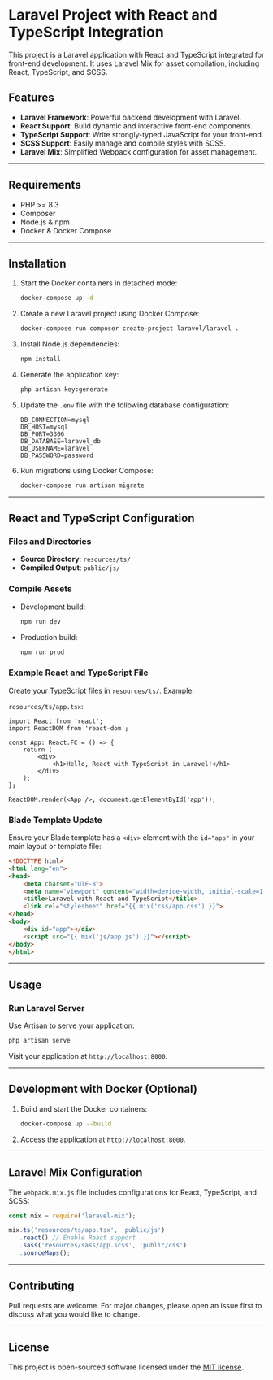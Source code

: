 # Laravel Project with React and TypeScript Integration

This project is a Laravel application with React and TypeScript integrated for front-end development. It uses Laravel Mix for asset compilation, including React, TypeScript, and SCSS.

## Features

- **Laravel Framework**: Powerful backend development with Laravel.
- **React Support**: Build dynamic and interactive front-end components.
- **TypeScript Support**: Write strongly-typed JavaScript for your front-end.
- **SCSS Support**: Easily manage and compile styles with SCSS.
- **Laravel Mix**: Simplified Webpack configuration for asset management.

---

## Requirements

- PHP >= 8.3
- Composer
- Node.js & npm
- Docker & Docker Compose

---

## Installation

1. Start the Docker containers in detached mode:

   ```bash
   docker-compose up -d
   ```

2. Create a new Laravel project using Docker Compose:

   ```bash
   docker-compose run composer create-project laravel/laravel .
   ```

3. Install Node.js dependencies:

   ```bash
   npm install
   ```

4. Generate the application key:

   ```bash
   php artisan key:generate
   ```

5. Update the `.env` file with the following database configuration:

   ```env
   DB_CONNECTION=mysql
   DB_HOST=mysql
   DB_PORT=3306
   DB_DATABASE=laravel_db
   DB_USERNAME=laravel
   DB_PASSWORD=password
   ```

6. Run migrations using Docker Compose:

   ```bash
   docker-compose run artisan migrate
   ```

---

## React and TypeScript Configuration

### Files and Directories
- **Source Directory**: `resources/ts/`
- **Compiled Output**: `public/js/`

### Compile Assets

- Development build:

  ```bash
  npm run dev
  ```

- Production build:

  ```bash
  npm run prod
  ```

### Example React and TypeScript File

Create your TypeScript files in `resources/ts/`. Example:

`resources/ts/app.tsx`:
```tsx
import React from 'react';
import ReactDOM from 'react-dom';

const App: React.FC = () => {
    return (
        <div>
            <h1>Hello, React with TypeScript in Laravel!</h1>
        </div>
    );
};

ReactDOM.render(<App />, document.getElementById('app'));
```

### Blade Template Update
Ensure your Blade template has a `<div>` element with the `id="app"` in your main layout or template file:

```html
<!DOCTYPE html>
<html lang="en">
<head>
    <meta charset="UTF-8">
    <meta name="viewport" content="width=device-width, initial-scale=1.0">
    <title>Laravel with React and TypeScript</title>
    <link rel="stylesheet" href="{{ mix('css/app.css') }}">
</head>
<body>
    <div id="app"></div>
    <script src="{{ mix('js/app.js') }}"></script>
</body>
</html>
```

---

## Usage

### Run Laravel Server
Use Artisan to serve your application:

```bash
php artisan serve
```

Visit your application at `http://localhost:8000`.

---

## Development with Docker (Optional)

1. Build and start the Docker containers:

   ```bash
   docker-compose up --build
   ```

2. Access the application at `http://localhost:8000`.

---

## Laravel Mix Configuration

The `webpack.mix.js` file includes configurations for React, TypeScript, and SCSS:

```javascript
const mix = require('laravel-mix');

mix.ts('resources/ts/app.tsx', 'public/js')
   .react() // Enable React support
   .sass('resources/sass/app.scss', 'public/css')
   .sourceMaps();
```

---

## Contributing

Pull requests are welcome. For major changes, please open an issue first to discuss what you would like to change.

---

## License

This project is open-sourced software licensed under the [MIT license](https://opensource.org/licenses/MIT).

